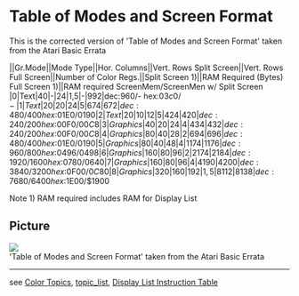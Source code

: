 # Table of Modes and Screen Format  
  
This is the corrected version of 'Table of Modes and Screen Format' taken from the Atari Basic Errata  
  
||Gr.Mode||Mode Type||Hor. Columns||Vert. Rows Split Screen||Vert. Rows Full Screen||Number of Color Regs.||Split Screen 1)||RAM Required (Bytes) Full Screen 1)||RAM required ScreenMem/ScreenMen w/ Split Screen  
|0|Text|40|-|24|1,5|-|992|dec:960/- hex:$03c0/-  
|1|Text|20|20|24|5|674|672|dec:480/400 hex:$01E0/$0190  
|2|Text|20|10|12|5|424|420|dec:240/200 hex:$00F0/$00C8  
|3|Graphics|40|20|24|4|434|432|dec:240/200 hex:$00F0/$00C8  
|4|Graphics|80|40|28|2|694|696|dec:480/400 hex:$01E0/$0190  
|5|Graphics|80|40|48|4|1174|1176|dec:960/800 hex:$0496/$0498  
|6|Graphics|160|80|96|2|2174|2184|dec:1920/1600 hex:$0780/$0640  
|7|Graphics|160|80|96|4|4190|4200|dec:3840/3200 hex:$0F00/$0C80  
|8|Graphics|320|160|192|1,5|8112|8138|dec:7680/6400 hex:$1E00/$1900  
  
Note 1) RAM required includes RAM for Display List  
  
  
## Picture  
![](attachments/Table+of+Modes+and+Screen+Format-corrected.jpg)  
'Table of Modes and Screen Format' taken from the Atari Basic Errata  
  
---
see [Color Topics](../Color_topics/index.md), [topic_list](../topic_list/index.md), [Display List Instruction Table](../Display_list_instruction_table/index.md)  
